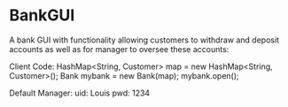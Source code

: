 # BankGUI
A bank GUI with functionality allowing customers to withdraw and deposit accounts as well as for manager to oversee these accounts:

Client Code:
HashMap<String, Customer> map = new HashMap<String, Customer>();
Bank mybank = new Bank(map);
mybank.open();

Default Manager:
  uid: Louis
  pwd: 1234
